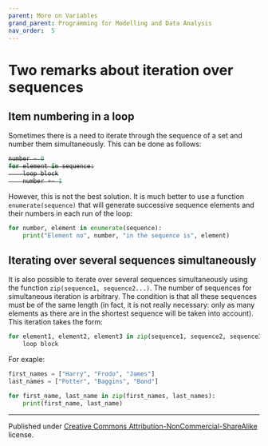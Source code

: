 ```yaml
---
parent: More on Variables
grand_parent: Programming for Modelling and Data Analysis
nav_order:  5
---
```


# Two remarks about iteration over sequences

## Item numbering in a loop

Sometimes there is a need to iterate through the sequence of a set and number them simultaneously. This can be done as follows:

<div style="text-decoration: line-through;" onmouseover="this.style.textDecoration='none'" onmouseout="this.style.textDecoration='line-through'">

```python
number = 0
for element in sequence:
    loop block
    number += 1
```

</div>

However, this is not the best solution. It is much better to use a function `enumerate(sequence)` that will generate successive sequence elements and their numbers in each run of the loop:

```python
for number, element in enumerate(sequence):
    print("Element no", number, "in the sequence is", element)
```

## Iterating over several sequences simultaneously

It is also possible to iterate over several sequences simultaneously using the function `zip(sequence1, sequence2...)`. The number of sequences for simultaneous iteration is arbitrary. The condition is that all these sequences must be of the same length (in fact, it is not really necessary: only as many elements as there are in the shortest sequence will be taken into account). This iteration takes the form:

```python
for element1, element2, element3 in zip(sequence1, sequence2, sequence3):
    loop block
```

For exaple:

```python
first_names = ["Harry", "Frodo", "James"]
last_names = ["Potter", "Baggins", "Bond"]

for first_name, last_name in zip(first_names, last_names):
    print(first_name, last_name)
```


<hr/>

Published under [Creative Commons Attribution-NonCommercial-ShareAlike](https://creativecommons.org/licenses/by-nc-sa/4.0/) license.
